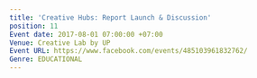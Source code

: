 ```yaml
---
title: 'Creative Hubs: Report Launch & Discussion'
position: 11
Event date: 2017-08-01 07:00:00 +07:00
Venue: Creative Lab by UP
Event URL: https://www.facebook.com/events/485103961832762/
Genre: EDUCATIONAL
---
```


